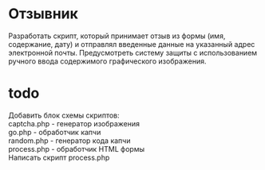 # Отзывник
Разработать скрипт, который принимает отзыв из формы (имя, содержание, дату) и отправлял введенные данные на указанный адрес электронной почты. Предусмотреть систему защиты с использованием ручного ввода содержимого графического изображения.


# todo
Добавить блок схемы скриптов: <br> 
captcha.php - генератор изображения <br> 
go.php - обработчик капчи <br> 
random.php - генератор кода капчи <br> 
process.php - обработчик HTML формы <br> 
Написать скрипт process.php <br> 
